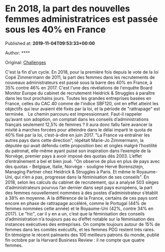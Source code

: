 
# En 2018, la part des nouvelles femmes administratrices est passée sous les 40% en France

Published at: **2019-11-04T09:53:33+00:00**

Author: ****

Original: [Challenges](https://www.challenges.fr/femmes/en-2018-la-part-des-nouvelles-femmes-administratrices-est-passee-sous-les-40-en-france_683029)

C'est la fin d'un cycle. En 2018, pour la première fois depuis le vote de la loi Copé Zimmermann de 2011, la part des femmes dans les recrutements de nouveaux administrateurs est passé sous la barre des 40% en France, à 35% contre 46% en 2017. C'est l'une des révélations de l'enquête Board Monitor Europe du cabinet de recrutement Heidrick & Struggles à paraître dans les tout prochains jours. Toutes les grandes entreprises basées en France, celles du CAC 40 comme de l'indice SBF120, ont en effet atteint les objectifs qui leur avaient été fixés par la loi, et la période de "rattrapage" est terminée.  
Le chemin parcouru est impressionnant. Faut-il rappeler qu’avant son adoption, on comptait dans les conseils d’administrations français seulement 12,5% de femmes ? Il aura donc fallu faire avancer la mixité à marches forcées pour atteindre dans le délai imparti le quota de 40% fixé par la loi, c’est-à-dire en juin 2017. "La France va entraîner les autres pays dans cette direction", répétait Marie-Jo Zimmermann, la députée qui avait défendu cette proposition bec et ongles malgré l’hostilité du patronat, elle-même ayant puisé son inspiration dans l’exemple de la Norvège, premier pays à avoir imposé des quotas dès 2003.
L’effet d’entraînement a bel et bien joué. "On observe de plus en plus de pays avec des quotas – Belgique, Italie, Norvège - souligne Hervé Borensztejn, Managing Partner chez Heidrick & Struggles à Paris. Et même le Royaume-Uni, qui n’en a pas, progresse dans la féminisation de ses conseils". En 2018, selon les calculs du cabinet de recrutement, qui a analysé 503 sièges d’administrateurs pourvus l’an dernier dans sept pays européens, la part des femmes nouvellement nommées à des postes d’administrateur s’établit à 38% en moyenne. A la différence de la France, certains de ces pays sont encore en phase de rattrapage accéléré, comme le Portugal (44% de femmes nommées cette année) et le Royaume-Uni (42%, contre 34% en 2017).
Le "hic", car il y en a un, c’est que la féminisation des conseils d’administration n’a toujours pas eu d’effet notable sur la féminisation des instances exécutives des entreprises. On compte toujours autour de 15% de femmes dans les comités exécutifs, et les femmes PDG restent très rares. En témoigne le récent palmarès des 100 meilleurs patrons du monde, publié fin octobre par la Harvard Business Review : il ne compte que quatre femmes.    
 
 
